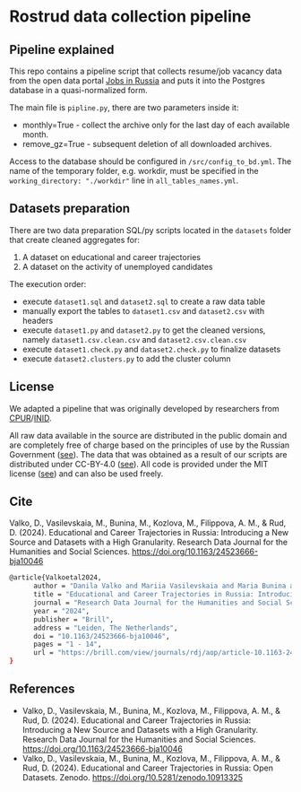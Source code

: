 # Rostrud data collection pipeline

## Pipeline explained

This repo contains a pipeline script that collects resume/job vacancy data from the open data portal [Jobs in Russia](https://trudvsem.ru/) and puts it into the Postgres database in a quasi-normalized form.

The main file is `pipline.py`, there are two parameters inside it:
* monthly=True - collect the archive only for the last day of each available month. 
* remove_gz=True - subsequent deletion of all downloaded archives.

Access to the database should be configured in `/src/config_to_bd.yml`.
The name of the temporary folder, e.g. workdir, must be specified in the `working_directory: "./workdir"` line in `all_tables_names.yml`.

## Datasets preparation

There are two data preparation SQL/py scripts located in the `datasets` folder that create cleaned aggregates for:
1) A dataset on educational and career trajectories
2) A dataset on the activity of unemployed candidates

The execution order:
- execute `dataset1.sql` and `dataset2.sql` to create a raw data table
- manually export the tables to `dataset1.csv` and `dataset2.csv` with headers
- execute `dataset1.py` and `dataset2.py` to get the cleaned versions, namely `dataset1.csv.clean.csv` and `dataset2.csv.clean.csv`
- execute `dataset1.check.py` and `dataset2.check.py` to finalize datasets
- execute `dataset2.clusters.py` to add the cluster column

## License

We adapted a pipeline that was originally developed by researchers from [CPUR](https://cpur.pro/en)/[INID](https://web.archive.org/web/20220124060237/https://www.data-in.ru/).

All raw data available in the source are distributed in the public domain and are completely free of charge based on the principles of use by the Russian Government ([see](https://github.com/tha-rc/rostrud_pipeline/blob/main/misc/protokol2016.pdf)). The data that was obtained as a result of our scripts are distributed under CC-BY-4.0 ([see](https://github.com/tha-rc/rostrud_pipeline/blob/main/misc/CC-BY-4.0.txt)). All code is provided under the MIT license ([see](https://github.com/tha-rc/rostrud_pipeline/blob/main/misc/MIT.txt)) and can also be used freely.

## Cite
Valko, D., Vasilevskaia, M., Bunina, M., Kozlova, M., Filippova, A. M., & Rud, D. (2024). Educational and Career Trajectories in Russia: Introducing a New Source and Datasets with a High Granularity. Research Data Journal for the Humanities and Social Sciences. https://doi.org/10.1163/24523666-bja10046

```sh
@article{Valkoetal2024,
      author = "Danila Valko and Mariia Vasilevskaia and Maria Bunina and Mariia Kozlova and Anna Maria Filippova and Daria Rud",
      title = "Educational and Career Trajectories in Russia: Introducing a New Source and Datasets with a High Granularity",
      journal = "Research Data Journal for the Humanities and Social Sciences",
      year = "2024",
      publisher = "Brill",
      address = "Leiden, The Netherlands",
      doi = "10.1163/24523666-bja10046",
      pages = "1 - 14",
      url = "https://brill.com/view/journals/rdj/aop/article-10.1163-24523666-bja10046/article-10.1163-24523666-bja10046.xml"
}
```

## References
- Valko, D., Vasilevskaia, M., Bunina, M., Kozlova, M., Filippova, A. M., & Rud, D. (2024). Educational and Career Trajectories in Russia: Introducing a New Source and Datasets with a High Granularity. Research Data Journal for the Humanities and Social Sciences. https://doi.org/10.1163/24523666-bja10046
- Valko, D., Vasilevskaia, M., Bunina, M., Kozlova, M., Filippova, A. M., & Rud, D. (2024). Educational and Career Trajectories in Russia: Open Datasets. Zenodo. https://doi.org/10.5281/zenodo.10913325
